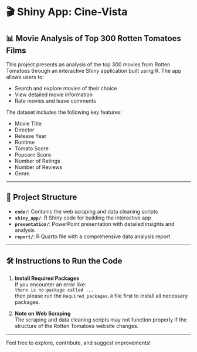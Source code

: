 # 🎬 Shiny App: Cine-Vista  
## 📊 Movie Analysis of Top 300 Rotten Tomatoes Films

This project presents an analysis of the top 300 movies from Rotten Tomatoes through an interactive Shiny application built using R. The app allows users to:

- Search and explore movies of their choice  
- View detailed movie information  
- Rate movies and leave comments  

The dataset includes the following key features:

- Movie Title  
- Director  
- Release Year  
- Runtime  
- Tomato Score  
- Popcorn Score  
- Number of Ratings  
- Number of Reviews  
- Genre  

---

## 📁 Project Structure

- **`code/`**: Contains the web scraping and data cleaning scripts  
- **`shiny_app/`**: R Shiny code for building the interactive app  
- **`presentation/`**: PowerPoint presentation with detailed insights and analysis  
- **`report/`**: R Quarto file with a comprehensive data analysis report  

---

## 🛠 Instructions to Run the Code

1. **Install Required Packages**  
   If you encounter an error like:  
   `there is no package called ...`  
   then please run the `Required_packages.R` file first to install all necessary packages.

2. **Note on Web Scraping**  
   The scraping and data cleaning scripts may not function properly if the structure of the Rotten Tomatoes website changes.

---

Feel free to explore, contribute, and suggest improvements!
